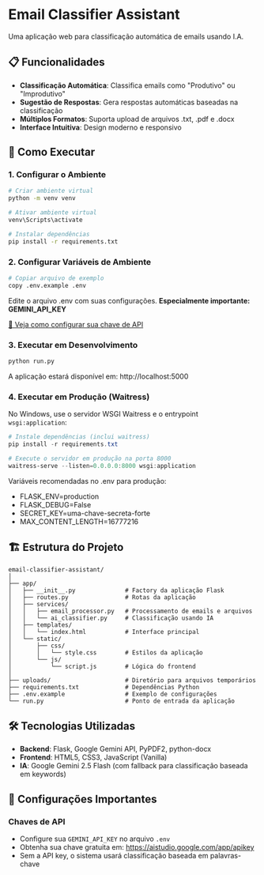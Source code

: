 # Email Classifier Assistant

Uma aplicação web para classificação automática de emails usando I.A.

## 📋 Funcionalidades

- **Classificação Automática**: Classifica emails como "Produtivo" ou "Improdutivo"
- **Sugestão de Respostas**: Gera respostas automáticas baseadas na classificação
- **Múltiplos Formatos**: Suporta upload de arquivos .txt, .pdf e .docx
- **Interface Intuitiva**: Design moderno e responsivo

## 🚀 Como Executar

### 1. Configurar o Ambiente

```bash
# Criar ambiente virtual
python -m venv venv

# Ativar ambiente virtual
venv\Scripts\activate

# Instalar dependências
pip install -r requirements.txt
```

### 2. Configurar Variáveis de Ambiente

```bash
# Copiar arquivo de exemplo
copy .env.example .env
```
Edite o arquivo .env com suas configurações.
**Especialmente importante: GEMINI_API_KEY**

[🔑 Veja como configurar sua chave de API](#chaves-de-api)

### 3. Executar em Desenvolvimento

```bash
python run.py
```

A aplicação estará disponível em: http://localhost:5000

### 4. Executar em Produção (Waitress)

No Windows, use o servidor WSGI Waitress e o entrypoint `wsgi:application`:

```powershell
# Instale dependências (inclui waitress)
pip install -r requirements.txt

# Execute o servidor em produção na porta 8000
waitress-serve --listen=0.0.0.0:8000 wsgi:application
```

Variáveis recomendadas no .env para produção:

- FLASK_ENV=production
- FLASK_DEBUG=False
- SECRET_KEY=uma-chave-secreta-forte
- MAX_CONTENT_LENGTH=16777216

## 🏗️ Estrutura do Projeto

```
email-classifier-assistant/
│
├── app/
│   ├── __init__.py              # Factory da aplicação Flask
│   ├── routes.py                # Rotas da aplicação
│   ├── services/
│   │   ├── email_processor.py   # Processamento de emails e arquivos
│   │   └── ai_classifier.py     # Classificação usando IA
│   ├── templates/
│   │   └── index.html           # Interface principal
│   └── static/
│       ├── css/
│       │   └── style.css        # Estilos da aplicação
│       └── js/
│           └── script.js        # Lógica do frontend
│
├── uploads/                     # Diretório para arquivos temporários
├── requirements.txt             # Dependências Python
├── .env.example                 # Exemplo de configurações
└── run.py                       # Ponto de entrada da aplicação
```

## 🛠️ Tecnologias Utilizadas

- **Backend**: Flask, Google Gemini API, PyPDF2, python-docx
- **Frontend**: HTML5, CSS3, JavaScript (Vanilla)
- **IA**: Google Gemini 2.5 Flash (com fallback para classificação baseada em keywords)

## 📝 Configurações Importantes

### Chaves de API
- Configure sua `GEMINI_API_KEY` no arquivo `.env`
- Obtenha sua chave gratuita em: https://aistudio.google.com/app/apikey
- Sem a API key, o sistema usará classificação baseada em palavras-chave
